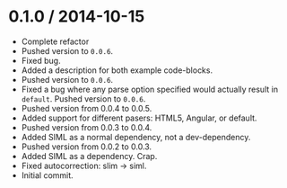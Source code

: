 
0.1.0 / 2014-10-15
==================

 * Complete refactor
 * Pushed version to `0.0.6`.
 * Fixed bug.
 * Added a description for both example code-blocks.
 * Pushed version to `0.0.6`.
 * Fixed a bug where any parse option specified would actually result in `default`. Pushed version to `0.0.6`.
 * Pushed version from 0.0.4 to 0.0.5.
 * Added support for different pasers: HTML5, Angular, or default.
 * Pushed version from 0.0.3 to 0.0.4.
 * Added SIML as a normal dependency, not a dev-dependency.
 * Pushed version from 0.0.2 to 0.0.3.
 * Added SIML as a dependency. Crap.
 * Fixed autocorrection: slim -> siml.
 * Initial commit.
